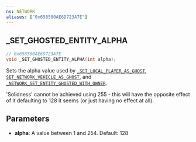 ```yaml
---
ns: NETWORK
aliases: ["0x658500AE6D723A7E"]
---
```

## _SET_GHOSTED_ENTITY_ALPHA

```c
// 0x658500AE6D723A7E
void _SET_GHOSTED_ENTITY_ALPHA(int alpha);
```

Sets the alpha value used by [`_SET_LOCAL_PLAYER_AS_GHOST`](#_0x5FFE9B4144F9712F), [`SET_NETWORK_VEHICLE_AS_GHOST`](#_0x6274C4712850841E), and [`_NETWORK_SET_ENTITY_GHOSTED_WITH_OWNER`](#_0x4BA166079D658ED4).

'Solidness' cannot be achieved using 255 - this will have the opposite effect of it defaulting to 128 it seems (or just having no effect at all).

## Parameters
* **alpha**: A value between 1 and 254. Default: 128
